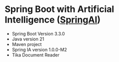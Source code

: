 # Spring Boot with Artificial Intelligence ([SpringAI](https://spring.io/projects/spring-ai))

- Spring Boot Version 3.3.0
- Java version 21
- Maven project
- Spring IA version 1.0.0-M2
- Tika Document Reader